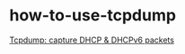 # how-to-use-tcpdump


[Tcpdump: capture DHCP & DHCPv6 packets](https://www.howtouselinux.com/post/tcpdump-capture-dhcp-dhcpv6-packets) 
